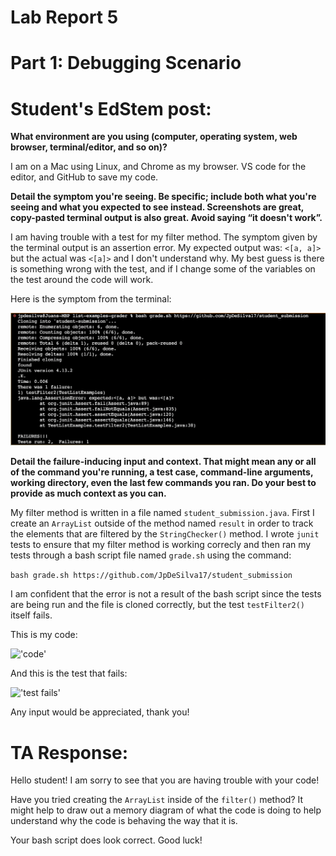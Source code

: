 # Lab Report 5

# Part 1: Debugging Scenario

# Student's EdStem post:

**What environment are you using (computer, operating system, web browser, terminal/editor, and so on)?**

I am on a Mac using Linux, and Chrome as my browser. VS code for the editor, and GitHub to save my code. 


**Detail the symptom you're seeing. Be specific; include both what you're seeing and what you expected to see instead. 
Screenshots are great, copy-pasted terminal output is also great. Avoid saying “it doesn't work”.**

I am having trouble with a test for my filter method. The symptom given by the terminal output is an assertion error. 
My expected output was: ```<[a, a]>``` but the actual was ```<[a]>``` and I don't understand why. My best guess is there is 
something wrong with the test, and if I change some of the variables on the test around the code will work. 

Here is the symptom from the terminal:

!['test fail'](test-failure.png)


**Detail the failure-inducing input and context. That might mean any or all of the command you're running, a test case, 
command-line arguments, working directory, even the last few commands you ran. Do your best to provide as much context as you can.**

My filter method is written in a file named ```student_submission.java```. First I create an ```ArrayList``` outside of the method named ```result``` in order to track the elements that are filtered by the ```StringChecker()``` method. I wrote ```junit``` tests to ensure that my filter method is working correcly and then ran my tests through a bash script file named ```grade.sh``` using the command:

```bash grade.sh https://github.com/JpDeSilva17/student_submission```

I am confident that the error is not a result of the bash script since the tests are being run and the file is cloned correctly, but the test ```testFilter2()``` itself fails.

This is my code: 

!['code'](pre-fix-code.png)

And this is the test that fails:  

!['test fails'](real-test-filter2.png)

Any input would be appreciated, thank you! 

# TA Response: 

Hello student! I am sorry to see that you are having trouble with your code!

Have you tried creating the ```ArrayList``` inside of the ```filter()``` method? It might help to draw out a memory diagram of what the code is doing to help understand why the code is behaving the way that it is. 

Your bash script does look correct. Good luck! 


